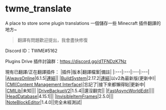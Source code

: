 # twme_translate
A place to store some plugin translations
一個儲存一些 Minecraft 插件翻譯的地方~

> 翻譯有問題歡迎提出，我會盡快修復

Discord ID：TWME#5162

Plugins Drive 插件討論群：https://discord.gg/dTFNDzK7Nz

現有已翻譯/正在翻譯插件：
|插件|版本|翻譯檔案|備註|
|:---|:---|:---|:---|
|[AlwaysOnline](https://www.spigotmc.org/resources/alwaysonline.66591/)|6.1.5|[連結](https://github.com/TWME-TW/twme_translate/tree/main/AlwaysOnline)||
|[BuildSystem](https://www.spigotmc.org/resources/buildsystem-1-8-1-18.60441/)|2.17.2|[連結](https://github.com/TWME-TW/twme_translate/tree/main/BuildSystem)|以v2為最新版(更新中)|
|[CMI(Content Management Interface)](https://www.spigotmc.org/resources/cmi-298-commands-insane-kits-portals-essentials-economy-mysql-sqlite-much-more.3742/)|忘記了|接下來都懶得貼|更新中|
|[CMILib](https://www.spigotmc.org/resources/cmilib.87610/)|未知|||
|[DriveBackupV2](https://www.spigotmc.org/resources/drivebackupv2.79519/)|1.5.4||還沒翻完||
|[FastAsyncWorldEdit](https://www.spigotmc.org/resources/fast-async-worldedit.13932/)||||
|[HeadDatabase](https://www.spigotmc.org/resources/head-database.14280/)|4.15.1|||
|[InvisibleItemFrames](https://www.spigotmc.org/resources/invisibleitemframes-better-item-frames.85085/updates)|2.5.0|||
|[NoteBlockEditor](https://www.spigotmc.org/resources/noteblockeditor.87150/)|1.4.0||完全未經測試|
